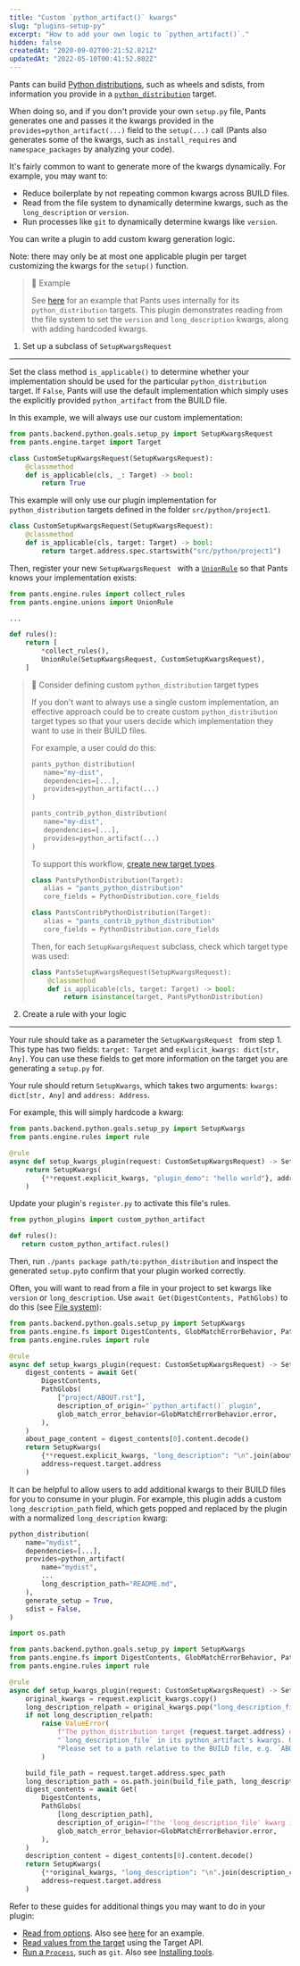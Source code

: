 ```yaml
---
title: "Custom `python_artifact()` kwargs"
slug: "plugins-setup-py"
excerpt: "How to add your own logic to `python_artifact()`."
hidden: false
createdAt: "2020-09-02T00:21:52.821Z"
updatedAt: "2022-05-10T00:41:52.802Z"
---
```

Pants can build [Python distributions](doc:python-distributions), such as wheels and sdists, from information you provide in a [`python_distribution`](doc:reference-python_distribution) target. 

When doing so, and if you don't provide your own `setup.py` file, Pants generates one and passes it the kwargs provided in the `provides=python_artifact(...)` field to the `setup(...)` call (Pants also generates some of the kwargs, such as `install_requires` and `namespace_packages` by analyzing your code).

It's fairly common to want to generate more of the kwargs dynamically. For example, you may want to:

- Reduce boilerplate by not repeating common kwargs across BUILD files.
- Read from the file system to dynamically determine kwargs, such as the `long_description` or `version`.
- Run processes like `git` to dynamically determine kwargs like `version`.

You can write a plugin to add custom kwarg generation logic.

Note: there may only be at most one applicable plugin per target customizing the kwargs for the `setup()` function.

> 📘 Example
> 
> See [here](https://github.com/pantsbuild/pants/blob/master/pants-plugins/internal_plugins/releases/register.py) for an example that Pants uses internally for its `python_distribution` targets. This plugin demonstrates reading from the file system to set the `version` and `long_description` kwargs, along with adding hardcoded kwargs.

1. Set up a subclass of `SetupKwargsRequest`
--------------------------------------------

Set the class method `is_applicable()` to determine whether your implementation should be used for the particular `python_distribution` target. If `False`, Pants will use the default implementation which simply uses the explicitly provided `python_artifact` from the BUILD file.

In this example, we will always use our custom implementation:

```python
from pants.backend.python.goals.setup_py import SetupKwargsRequest
from pants.engine.target import Target

class CustomSetupKwargsRequest(SetupKwargsRequest):
    @classmethod
    def is_applicable(cls, _: Target) -> bool:
        return True
```

This example will only use our plugin implementation for `python_distribution` targets defined in the folder `src/python/project1`.

```python
class CustomSetupKwargsRequest(SetupKwargsRequest):
    @classmethod
    def is_applicable(cls, target: Target) -> bool:
        return target.address.spec.startswith("src/python/project1")
```

Then, register your new `SetupKwargsRequest ` with a [`UnionRule`](doc:rules-api-unions) so that Pants knows your implementation exists:

```python
from pants.engine.rules import collect_rules
from pants.engine.unions import UnionRule

...

def rules():
    return [
      	*collect_rules(),
        UnionRule(SetupKwargsRequest, CustomSetupKwargsRequest),
    ]
```

> 📘 Consider defining custom `python_distribution` target types
> 
> If you don't want to always use a single custom implementation, an effective approach could be to create custom `python_distribution` target types so that your users decide which implementation they want to use in their BUILD files.
> 
> For example, a user could do this:
> 
> ```python
> pants_python_distribution(
>    name="my-dist",
>    dependencies=[...],
>    provides=python_artifact(...)
> )
> 
> pants_contrib_python_distribution(
>    name="my-dist",
>    dependencies=[...],
>    provides=python_artifact(...)
> )
> ```
> 
> To support this workflow, [create new target types](doc:target-api-new-targets).
> 
> ```python
> class PantsPythonDistribution(Target):
>    alias = "pants_python_distribution"
>    core_fields = PythonDistribution.core_fields
> 
> class PantsContribPythonDistribution(Target):
>    alias = "pants_contrib_python_distribution"
>    core_fields = PythonDistribution.core_fields
> ```
> 
> Then, for each `SetupKwargsRequest` subclass, check which target type was used:
> 
> ```python
> class PantsSetupKwargsRequest(SetupKwargsRequest):
>     @classmethod
>     def is_applicable(cls, target: Target) -> bool:
>         return isinstance(target, PantsPythonDistribution)
> ```

2. Create a rule with your logic
--------------------------------

Your rule should take as a parameter the `SetupKwargsRequest ` from step 1. This type has two fields: `target: Target` and `explicit_kwargs: dict[str, Any]`. You can use these fields to get more information on the target you are generating a `setup.py` for.

Your rule should return `SetupKwargs`, which takes two arguments: `kwargs: dict[str, Any]` and `address: Address`.

For example, this will simply hardcode a kwarg:

```python
from pants.backend.python.goals.setup_py import SetupKwargs
from pants.engine.rules import rule

@rule
async def setup_kwargs_plugin(request: CustomSetupKwargsRequest) -> SetupKwargs:
    return SetupKwargs(
        {**request.explicit_kwargs, "plugin_demo": "hello world"}, address=request.target.address
    )
```

Update your plugin's `register.py` to activate this file's rules.

```python pants-plugins/python_plugins/register.py
from python_plugins import custom_python_artifact

def rules():
   return custom_python_artifact.rules()
```

Then, run `./pants package path/to:python_distribution` and inspect the generated `setup.py`to confirm that your plugin worked correctly.

Often, you will want to read from a file in your project to set kwargs like `version` or `long_description`. Use `await Get(DigestContents, PathGlobs)` to do this (see [File system](doc:rules-api-file-system)):

```python
from pants.backend.python.goals.setup_py import SetupKwargs
from pants.engine.fs import DigestContents, GlobMatchErrorBehavior, PathGlobs
from pants.engine.rules import rule

@rule
async def setup_kwargs_plugin(request: CustomSetupKwargsRequest) -> SetupKwargs:
    digest_contents = await Get(
        DigestContents,
        PathGlobs(
            ["project/ABOUT.rst"],
            description_of_origin="`python_artifact()` plugin",
            glob_match_error_behavior=GlobMatchErrorBehavior.error,
        ),
    )
    about_page_content = digest_contents[0].content.decode()
    return SetupKwargs(
        {**request.explicit_kwargs, "long_description": "\n".join(about_page_content)},
        address=request.target.address
    )
```

It can be helpful to allow users to add additional kwargs to their BUILD files for you to consume in your plugin. For example, this plugin adds a custom `long_description_path` field, which gets popped and replaced by the plugin with a normalized `long_description` kwarg:

```python
python_distribution(
    name="mydist",
    dependencies=[...],
    provides=python_artifact(
        name="mydist",
        ...
        long_description_path="README.md",
    ),
    generate_setup = True,
    sdist = False,
)
```

```python
import os.path

from pants.backend.python.goals.setup_py import SetupKwargs
from pants.engine.fs import DigestContents, GlobMatchErrorBehavior, PathGlobs
from pants.engine.rules import rule

@rule
async def setup_kwargs_plugin(request: CustomSetupKwargsRequest) -> SetupKwargs:
    original_kwargs = request.explicit_kwargs.copy()
    long_description_relpath = original_kwargs.pop("long_description_file", None)
    if not long_description_relpath:
        raise ValueError(
            f"The python_distribution target {request.target.address} did not include "
            "`long_description_file` in its python_artifact's kwargs. Our plugin requires this! "
            "Please set to a path relative to the BUILD file, e.g. `ABOUT.md`."
        )

    build_file_path = request.target.address.spec_path
    long_description_path = os.path.join(build_file_path, long_description_relpath)
    digest_contents = await Get(
        DigestContents,
        PathGlobs(
            [long_description_path],
            description_of_origin=f"the 'long_description_file' kwarg in {request.target.address}",
            glob_match_error_behavior=GlobMatchErrorBehavior.error,
        ),
    )
    description_content = digest_contents[0].content.decode()
    return SetupKwargs(
        {**original_kwargs, "long_description": "\n".join(description_content)},
        address=request.target.address
    )
```

Refer to these guides for additional things you may want to do in your plugin:

- [Read from options](doc:rules-api-subsystems). Also see [here](https://github.com/pantsbuild/pants/blob/master/pants-plugins/internal_plugins/releases/register.py) for an example.
- [Read values from the target](doc:rules-api-and-target-api) using the Target API.
- [Run a `Process`](doc:rules-api-process), such as `git`. Also see [Installing tools](doc:rules-api-installing-tools).
